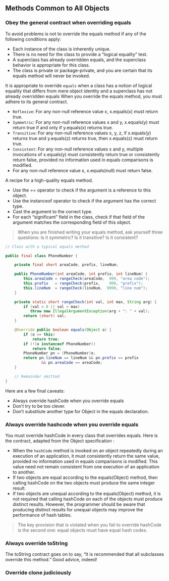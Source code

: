 ## Methods Common to All Objects

### Obey the general contract when overriding equals

To avoid problems is not to override the equals method if any of the following conditions apply:

- Each instance of the class is inherently unique. 
- There is no need for the class to provide a “logical equality” test. 
- A superclass has already overridden equals, and the superclass behavior is appropriate for this class.
- The class is private or package-private, and you are certain that its equals method will never be invoked. 

It is appropriate to override `equals` when a class has a notion of logical equality that differs from mere object identity and a superclass has not already overridden equals
When you override the equals method, you must adhere to its general contract. 

- `Reflexive`: For any non-null reference value x, x.equals(x) must return true.
- `Symmetric`: For any non-null reference values x and y, x.equals(y) must return true if and only if y.equals(x) returns true.
- `Transitive`: For any non-null reference values x, y, z, if x.equals(y) returns true and y.equals(z) returns true, then x.equals(z) must return true.
- `Consistent`: For any non-null reference values x and y, multiple invocations of x.equals(y) must consistently return true or consistently return false, provided no information used in equals comparisons is modified.
- For any non-null reference value x, x.equals(null) must return false.

A recipe for a high-quality equals method.

- Use the == operator to check if the argument is a reference to this object.
- Use the instanceof operator to check if the argument has the correct type.
- Cast the argument to the correct type. 
- For each “significant” field in the class, check if that field of the argument matches the corresponding field of this object.

> When you are finished writing your equals method, ask yourself three questions: Is it symmetric? Is it transitive? Is it consistent?

```java
// Class with a typical equals method

public final class PhoneNumber {

    private final short areaCode, prefix, lineNum;

    public PhoneNumber(int areaCode, int prefix, int lineNum) {
        this.areaCode = rangeCheck(areaCode,  999, "area code");
        this.prefix   = rangeCheck(prefix,    999, "prefix");
        this.lineNum  = rangeCheck(lineNum,  9999, "line num");
    }

    private static short rangeCheck(int val, int max, String arg) {
        if (val < 0 || val > max)
           throw new IllegalArgumentException(arg + ": " + val);
        return (short) val;
    }

    @Override public boolean equals(Object o) {
        if (o == this)
            return true;
        if (!(o instanceof PhoneNumber))
            return false;
        PhoneNumber pn = (PhoneNumber)o;
        return pn.lineNum == lineNum && pn.prefix == prefix
                && pn.areaCode == areaCode;
    }

    // Remainder omitted
}
```

Here are a few final caveats:

- Always override hashCode when you override equals
- Don’t try to be too clever.
- Don’t substitute another type for Object in the equals declaration. 

### Always override hashcode when you override equals

You must override hashCode in every class that overrides equals. 
Here is the contract, adapted from the Object specification :

- When the `hashCode` method is invoked on an object repeatedly during an execution of an application, it must consistently return the same value, provided no information used in equals comparisons is modified. This value need not remain consistent from one execution of an application to another.
- If two objects are equal according to the equals(Object) method, then calling hashCode on the two objects must produce the same integer result.
- If two objects are unequal according to the equals(Object) method, it is not required that calling hashCode on each of the objects must produce distinct results. However, the programmer should be aware that producing distinct results for unequal objects may improve the performance of hash tables.

> The key provision that is violated when you fail to override hashCode is the second one: equal objects must have equal hash codes.

### Always override toString

The toString contract goes on to say, “It is recommended that all subclasses override this method.” Good advice, indeed!

### Override clone judiciously

